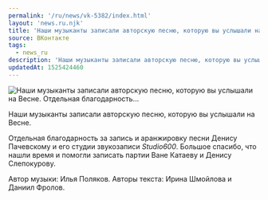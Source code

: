 ```yaml
---
permalink: '/ru/news/vk-5382/index.html'
layout: 'news.ru.njk'
title: 'Наши музыканты записали авторскую песню, которую вы услышали на Весне. Отдельная благодарность'
source: ВКонтакте
tags:
  - news_ru
description: 'Наши музыканты записали авторскую песню, которую вы услышали на Весне. Отдельная благодарность…'
updatedAt: 1525424460
---
```

![Наши музыканты записали авторскую песню, которую вы услышали на Весне. Отдельная благодарность…](https://sun9-33.userapi.com/impf/c840732/v840732957/8049c/xELdbuaMFlA.jpg?size=1280x851&quality=96&proxy=1&sign=51184dbf1593b085cdb06b862b4c9abd&c_uniq_tag=DbQGSmbVJkttN-BFaUilm3EHdXztu3qRm9wYH8dzlrM&type=album)

Наши музыканты записали авторскую песню, которую вы услышали на Весне.

Отдельная благодарность за запись и аранжировку песни Денису Пачевскому и его студии звукозаписи *Studio600*. Большое спасибо, что нашли время и помогли записать партии Ване Катаеву и Денису Слепокурову.

Автор музыки: Илья Поляков.
Авторы текста: Ирина Шмойлова и Даниил Фролов.
